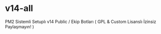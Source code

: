 # v14-all
PM2 Sistemli Setuplı v14 Public / Ekip Botları ( GPL &amp; Custom Lisanslı İzinsiz Paylaşmayın! )
